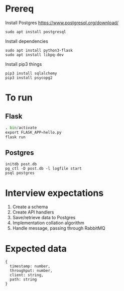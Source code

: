 # Prereq

Install Postgres
https://www.postgresql.org/download/

```
sudo apt install postgresql
```

Install dependencies

```
sudo apt install python3-flask
sudo apt install libpq-dev
```

Install pip3 things
```
pip3 install sqlalchemy
pip3 install psycopg2
```

# To run

## Flask

```python
. bin/activate
export FLASK_APP=hello.py
flask run
```

## Postgres

```
initdb post.db
pg_ctl -D post.db -l logfile start
psql postgres
```

# Interview expectations

1. Create a schema
2. Create API handlers
3. Save/retrieve data to Postgres
4. Implementation collation algorithm
5. Handle message, passing through RabbitMQ

# Expected data

```
{
  timestamp: number,
  throughput: number,
  client: string,
  path: string
}
```
